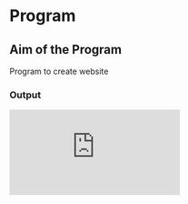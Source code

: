 # Program

## Aim of the Program
Program to create website

### Output
![Output](https://github.com/Radhika7609/III-YEARLAB/blob/main/FSDLAB/Main/main.html)
